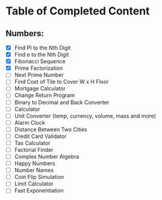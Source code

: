 # Table of Completed Content

Numbers:
--------

- [x] Find PI to the Nth Digit
- [x] Find e to the Nth Digit
- [x] Fibonacci Sequence
- [x] Prime Factorization
- [ ] Next Prime Number
- [ ] Find Cost of Tile to Cover W x H Floor
- [ ] Mortgage Calculator
- [ ] Change Return Program
- [ ] Binary to Decimal and Back Converter
- [ ] Calculator
- [ ] Unit Converter (temp, currency, volume, mass and more)
- [ ] Alarm Clock
- [ ] Distance Between Two Cities
- [ ] Credit Card Validator
- [ ] Tax Calculator
- [ ] Factorial Finder
- [ ] Complex Number Algebra
- [ ] Happy Numbers
- [ ] Number Names
- [ ] Coin Flip Simulation
- [ ] Limit Calculator
- [ ] Fast Exponentiation